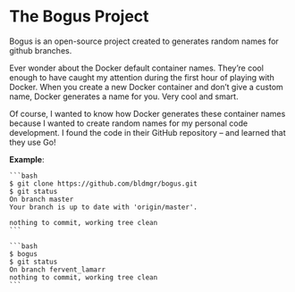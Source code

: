 The Bogus Project
================

Bogus is an open-source project created to generates random names for github branches.

Ever wonder about the Docker default container names. They’re cool enough to have caught my attention during the first hour of playing with Docker.  When you create a new Docker container and don’t give a custom name, Docker generates a name for you. Very cool and smart.

Of course, I wanted to know how Docker generates these container names because I wanted to create random names for my personal code development. I found the code in their GitHub repository – and learned that they use Go!

**Example**:

    ```bash
    $ git clone https://github.com/bldmgr/bogus.git
    $ git status
    On branch master
    Your branch is up to date with 'origin/master'.

    nothing to commit, working tree clean
    ```

    ```bash
    $ bogus
    $ git status
    On branch fervent_lamarr
    nothing to commit, working tree clean
    ```